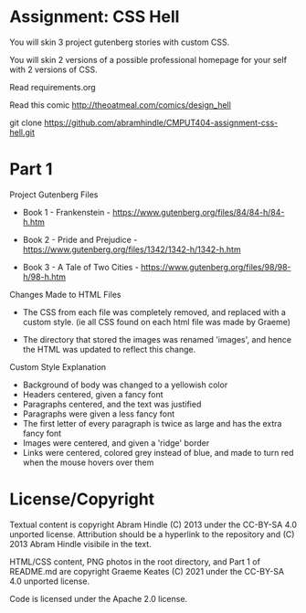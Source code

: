Assignment: CSS Hell
====================

You will skin 3 project gutenberg stories with custom CSS.

You will skin 2 versions of a possible professional homepage for your
self with 2 versions of CSS.

Read requirements.org

Read this comic http://theoatmeal.com/comics/design_hell

git clone https://github.com/abramhindle/CMPUT404-assignment-css-hell.git

Part 1
================================

Project Gutenberg Files

- Book 1 - Frankenstein         - https://www.gutenberg.org/files/84/84-h/84-h.htm

- Book 2 - Pride and Prejudice  - https://www.gutenberg.org/files/1342/1342-h/1342-h.htm

- Book 3 - A Tale of Two Cities - https://www.gutenberg.org/files/98/98-h/98-h.htm

Changes Made to HTML Files

- The CSS from each file was completely removed, and replaced with a custom style. (ie all CSS found on each html file was made by Graeme)

- The directory that stored the images was renamed 'images', and hence the HTML was updated to reflect this change.


Custom Style Explanation

- Background of body was changed to a yellowish color
- Headers centered, given a fancy font
- Paragraphs centered, and the text was justified
- Paragraphs were given a less fancy font
- The first letter of every paragraph is twice as large and has the extra fancy font
- Images were centered, and given a 'ridge' border
- Links were centered, colored grey instead of blue, and made to turn red when the mouse hovers over them



License/Copyright
=================

Textual content is copyright Abram Hindle (C) 2013 under the CC-BY-SA
4.0 unported license. Attribution should be a hyperlink to the
repository and (C) 2013 Abram Hindle visibile in the text.

HTML/CSS content, PNG photos in the root directory, and Part 1 of README.md are copyright Graeme Keates (C) 2021 under the CC-BY-SA
4.0 unported license.

Code is licensed under the Apache 2.0 license.
